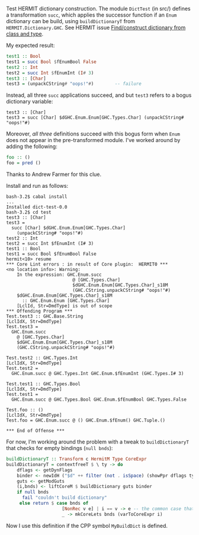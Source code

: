 Test HERMIT dictionary construction.
The module `DictTest` (in src/) defines a transformation `succ`, which applies the successor function if an `Enum` dictionary can be build, using `buildDictionaryT` from `HERMIT.Dictionary.GHC`.
See HERMIT issue [Find/construct dictionary from class and type](https://github.com/ku-fpg/hermit/issues/88).

My expected result:
```haskell
test1 :: Bool
test1 = succ Bool $fEnumBool False
test2 :: Int
test2 = succ Int $fEnumInt (I# 3)
test3 :: [Char]
test3 = (unpackCString# "oops!"#)        -- failure
```

Instead, all three `succ` applications succeed, and but `test3` refers to a bogus dictionary variable:
```
test3 :: [Char]
test3 = succ [Char] $dGHC.Enum.Enum[GHC.Types.Char] (unpackCString# "oops!"#)
```

Moreover, *all three* definitions succeed with this bogus form when `Enum` does not appear in the pre-transformed module.
I've worked around by adding the following:
```haskell
foo :: ()
foo = pred ()
```
Thanks to Andrew Farmer for this clue.

Install and run as follows:

```
bash-3.2$ cabal install
...
Installed dict-test-0.0
bash-3.2$ cd test
test3 :: [Char]
test3 =
  succ [Char] $dGHC.Enum.Enum[GHC.Types.Char]
    (unpackCString# "oops!"#)
test2 :: Int
test2 = succ Int $fEnumInt (I# 3)
test1 :: Bool
test1 = succ Bool $fEnumBool False
hermit<10> resume
*** Core Lint errors : in result of Core plugin:  HERMIT0 ***
<no location info>: Warning:
    In the expression: GHC.Enum.succ
                         @ [GHC.Types.Char]
                         $dGHC.Enum.Enum[GHC.Types.Char]_s18M
                         (GHC.CString.unpackCString# "oops!"#)
    $dGHC.Enum.Enum[GHC.Types.Char]_s18M
      :: GHC.Enum.Enum [GHC.Types.Char]
    [LclId, Str=DmdType] is out of scope
*** Offending Program ***
Test.test3 :: GHC.Base.String
[LclIdX, Str=DmdType]
Test.test3 =
  GHC.Enum.succ
    @ [GHC.Types.Char]
    $dGHC.Enum.Enum[GHC.Types.Char]_s18M
    (GHC.CString.unpackCString# "oops!"#)

Test.test2 :: GHC.Types.Int
[LclIdX, Str=DmdType]
Test.test2 =
  GHC.Enum.succ @ GHC.Types.Int GHC.Enum.$fEnumInt (GHC.Types.I# 3)

Test.test1 :: GHC.Types.Bool
[LclIdX, Str=DmdType]
Test.test1 =
  GHC.Enum.succ @ GHC.Types.Bool GHC.Enum.$fEnumBool GHC.Types.False

Test.foo :: ()
[LclIdX, Str=DmdType]
Test.foo = GHC.Enum.succ @ () GHC.Enum.$fEnum() GHC.Tuple.()

*** End of Offense ***
```


For now, I'm working around the problem with a tweak to `buildDictionaryT` that checks for empty bindings (`null bnds`):

```haskell
buildDictionaryT :: Transform c HermitM Type CoreExpr
buildDictionaryT = contextfreeT $ \ ty -> do
    dflags <- getDynFlags
    binder <- newIdH ("$d" ++ filter (not . isSpace) (showPpr dflags ty)) ty
    guts <- getModGuts
    (i,bnds) <- liftCoreM $ buildDictionary guts binder
    if null bnds
      fail "couldn't build dictionary"
     else return $ case bnds of
                     [NonRec v e] | i == v -> e -- the common case that we would have gotten a single non-recursive let
                     _ -> mkCoreLets bnds (varToCoreExpr i)
```

 </blockquote>

Now I use this definition if the CPP symbol `MyBuildDict` is defined.
